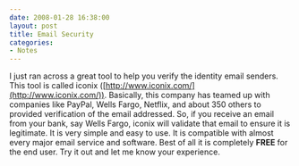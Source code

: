 ```yaml
---
date: 2008-01-28 16:38:00
layout: post
title: Email Security
categories:
- Notes
---
```


I just ran across a great tool to help you verify the identity email senders. This tool is called iconix ([http://www.iconix.com/](http://www.iconix.com/)). Basically, this company has teamed up with companies like PayPal, Wells Fargo, Netflix, and about 350 others to provided verification of the email addressed. So, if you receive an email from your bank, say Wells Fargo, iconix will validate that email to ensure it is legitimate. It is very simple and easy to use. It is compatible with almost every major email service and software. Best of all it is completely **FREE** for the end user. Try it out and let me know your experience.

